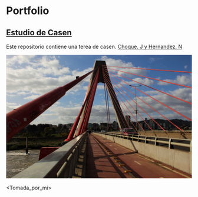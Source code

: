 # Portfolio

## [Estudio de Casen](https://github.com/YosaByte/Taller_4.git)
Este repositorio contiene una terea de casen. [Choque. J y Hernandez. N](https://iopscience.iop.org/article/10.3847/1538-4357/ac3833)

![](images/Colorindo.jpg)

<Tomada_por_mi>
